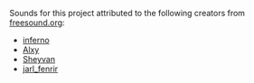 Sounds for this project attributed to the following creators from <a href="freesound.org" title="freesound">freesound.org</a>:
- <a href="https://freesound.org/people/inferno/sounds/18400/" title="waterxplo.wav">inferno</a>
- <a href="https://freesound.org/people/Alxy/sounds/190469/" title="Rapid Missile launch">Alxy</a>
- <a href="https://freesound.org/people/Sheyvan/sounds/470083/" title="Orchestral Victory Fanfare">Sheyvan</a>
- <a href="https://freesound.org/people/jarl_fenrir/sounds/572335/" title="Dies Irae">jarl_fenrir</a>
